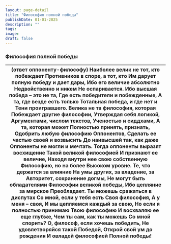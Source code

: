 ```yaml
---
layout: page-detail
title: "Философия полной победы"
publishDate: 01-01-2025
description: ""
tags:
image:
draft: false
---
```


### Философия полной победы

| (ответ оппоненту-философу) Наиболее велик не тот, кто побеждает  Противников в споре, а тот, кто  Им дарует полную победу и дает дары,  Ибо его величие абсолютно  Недвойственно и никем  Не оспаривается.  Ибо высшая победа – это не та,  Где есть победители и побежденные,  А та, где везде есть только  Тотальная победа, и где нет и  Тени проигравшего.  Велика не та философия, которая  Побеждает другие философии,  Утверждая себя логикой,  Аргументами, числом текстов,  Ученостью и сиддхами,  А та, которая может  Полностью принять, признать,  Одобрить любую философию  Оппонентов,  Сделать ее частью своей и возвысить  До наивысшей так, как даже  Оппоненты не могли и мечтать.  Тогда оппоненты выразят восхищение  Такой великой философией  И признают ее величие,  Находя внутри нее свою собственную  Философию, но на более  Высоком уровне.  Те, что держатся за влияние  На умы других, за владение, за  Авторитет, сохранение догмы,  Не могут быть обладателями  Философии великой победы,  Ибо цепляние за мирское  Преобладает.  Ты можешь сражаться в диспутах  Со мной, если у тебя есть  Своя философия,  А у меня – своя,  И мы цепляемся каждый за свою,  Но если я полностью принимаю  Твою философию  И восхваляю ее еще глубже,  Чем ты сам, как ты можешь Со мной спорить?  О, философ, если хочешь победить, Не удовлетворяйся такой  Победой,  Открой свой ум до рождения  И овладей философией  Полной победы! |
| ----------------------------------------------------------------------------------------------------------------------------------------------------------------------------------------------------------------------------------------------------------------------------------------------------------------------------------------------------------------------------------------------------------------------------------------------------------------------------------------------------------------------------------------------------------------------------------------------------------------------------------------------------------------------------------------------------------------------------------------------------------------------------------------------------------------------------------------------------------------------------------------------------------------------------------------------------------------------------------------------------------------------------------------------------------------------------------------------------------------------------------------------------------------------------------------------------------------------------------------------------------------------------------------------------------------------------------------------------------------------------------------------------------------------------------------------------------- |
  
  

